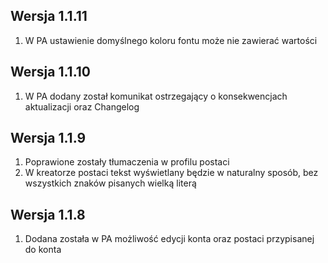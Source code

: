 ## Wersja 1.1.11
1. W PA ustawienie domyślnego koloru fontu może nie zawierać wartości

## Wersja 1.1.10
1. W PA dodany został komunikat ostrzegający o konsekwencjach aktualizacji oraz Changelog

## Wersja 1.1.9
1. Poprawione zostały tłumaczenia w profilu postaci
2. W kreatorze postaci tekst wyświetlany będzie w naturalny sposób, bez wszystkich znaków pisanych wielką literą

## Wersja 1.1.8
1. Dodana została w PA możliwość edycji konta oraz postaci przypisanej do konta
